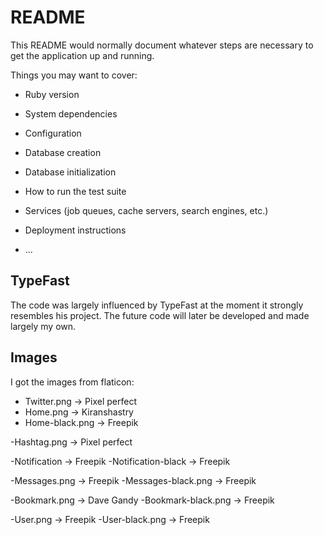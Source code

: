 # README

This README would normally document whatever steps are necessary to get the
application up and running.

Things you may want to cover:

* Ruby version

* System dependencies

* Configuration

* Database creation

* Database initialization

* How to run the test suite

* Services (job queues, cache servers, search engines, etc.)

* Deployment instructions

* ...


## TypeFast
The code was largely influenced by TypeFast at the moment it strongly resembles his project. The future code will later be developed and made largely my own.

## Images
I got the images from flaticon:
  
  - Twitter.png -> Pixel perfect
  - Home.png -> Kiranshastry
  - Home-black.png -> Freepik
  
  -Hashtag.png -> Pixel perfect
  
  -Notification -> Freepik
  -Notification-black -> Freepik
  
  -Messages.png -> Freepik
  -Messages-black.png -> Freepik
  
  -Bookmark.png -> Dave Gandy
  -Bookmark-black.png -> Freepik
  
  -User.png -> Freepik
  -User-black.png -> Freepik
